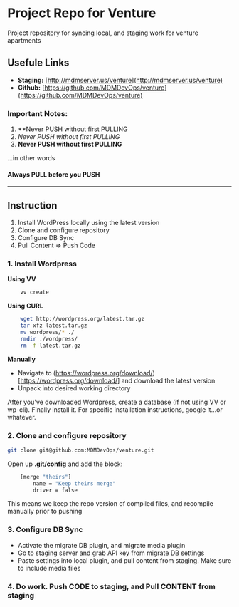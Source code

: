 # Project Repo for Venture

Project repository for syncing local, and staging work for venture apartments

## Usefule Links
- **Staging:** [http://mdmserver.us/venture](http://mdmserver.us/venture)
- **Github:** [https://github.com/MDMDevOps/venture](https://github.com/MDMDevOps/venture)



### Important Notes:
1. **Never PUSH without first PULLING
2. *Never PUSH without first PULLING*
3. **Never PUSH without first PULLING**

...in other words

#### Always PULL before you PUSH

<hr>

## Instruction

1. Install WordPress locally using the latest version
2. Clone and configure repository
3. Configure DB Sync
4. Pull Content => Push Code

### 1. Install Wordpress

**Using VV**

```bash
	vv create
```
**Using CURL**

```bash
	wget http://wordpress.org/latest.tar.gz
	tar xfz latest.tar.gz
	mv wordpress/* ./
	rmdir ./wordpress/
	rm -f latest.tar.gz
```

**Manually**
- Navigate to (https://wordpress.org/download/)[https://wordpress.org/download/] and download the latest version
- Unpack into desired working directory

After you've downloaded Wordpress, create a database (if not using VV or wp-cli). Finally install it. For specific installation instructions, google it...or whatever.

### 2. Clone and configure repository

```bash
git clone git@github.com:MDMDevOps/venture.git
```

Open up **.git/config** and add the block:

```bash
	[merge "theirs"]
	    name = "Keep theirs merge"
	    driver = false
```

This means we keep the repo version of compiled files, and recompile manually prior to pushing


### 3. Configure DB Sync

- Activate the migrate DB plugin, and migrate media plugin
- Go to staging server and grab API key from migrate DB settings
- Paste settings into local plugin, and pull content from staging. Make sure to include media files

### 4. Do work. Push CODE to staging, and Pull CONTENT from staging
